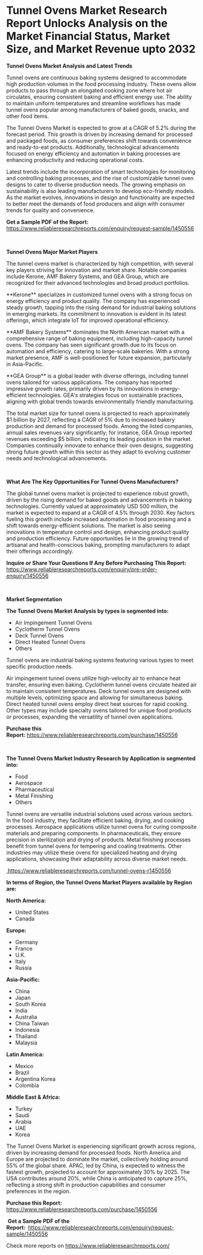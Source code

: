 <p><h1>Tunnel Ovens Market Research Report Unlocks Analysis on the Market Financial Status, Market Size, and Market Revenue upto 2032</h1></p><p><strong>Tunnel Ovens Market Analysis and Latest Trends</strong></p>
<p><p>Tunnel ovens are continuous baking systems designed to accommodate high production volumes in the food processing industry. These ovens allow products to pass through an elongated cooking zone where hot air circulates, ensuring consistent baking and efficient energy use. The ability to maintain uniform temperatures and streamline workflows has made tunnel ovens popular among manufacturers of baked goods, snacks, and other food items.</p><p>The Tunnel Ovens Market is expected to grow at a CAGR of 5.2% during the forecast period. This growth is driven by increasing demand for processed and packaged foods, as consumer preferences shift towards convenience and ready-to-eat products. Additionally, technological advancements focused on energy efficiency and automation in baking processes are enhancing productivity and reducing operational costs. </p><p>Latest trends include the incorporation of smart technologies for monitoring and controlling baking processes, and the rise of customizable tunnel oven designs to cater to diverse production needs. The growing emphasis on sustainability is also leading manufacturers to develop eco-friendly models. As the market evolves, innovations in design and functionality are expected to better meet the demands of food producers and align with consumer trends for quality and convenience.</p></p>
<p><strong>Get a Sample PDF of the Report:&nbsp;</strong> <a href="https://www.reliableresearchreports.com/enquiry/request-sample/1450556?utm_campaign=3360&utm_medium=2&utm_source=Github&utm_content=ia&utm_term=09042025&utm_id=tunnel-ovens">https://www.reliableresearchreports.com/enquiry/request-sample/1450556</a></p>
<p>&nbsp;</p>
<p><strong>Tunnel Ovens Major Market Players</strong></p>
<p><p>The tunnel ovens market is characterized by high competition, with several key players striving for innovation and market share. Notable companies include Kerone, AMF Bakery Systems, and GEA Group, which are recognized for their advanced technologies and broad product portfolios. </p><p>**Kerone** specializes in customized tunnel ovens with a strong focus on energy efficiency and product quality. The company has experienced steady growth, tapping into the rising demand for industrial baking solutions in emerging markets. Its commitment to innovation is evident in its latest offerings, which integrate IoT for improved operational efficiency.</p><p>**AMF Bakery Systems** dominates the North American market with a comprehensive range of baking equipment, including high-capacity tunnel ovens. The company has seen significant growth due to its focus on automation and efficiency, catering to large-scale bakeries. With a strong market presence, AMF is well-positioned for future expansion, particularly in Asia-Pacific.</p><p>**GEA Group** is a global leader with diverse offerings, including tunnel ovens tailored for various applications. The company has reported impressive growth rates, primarily driven by its innovations in energy-efficient technologies. GEA's strategies focus on sustainable practices, aligning with global trends towards environmentally friendly manufacturing.</p><p>The total market size for tunnel ovens is projected to reach approximately $1 billion by 2027, reflecting a CAGR of 5% due to increased bakery production and demand for processed foods. Among the listed companies, annual sales revenues vary significantly; for instance, GEA Group reported revenues exceeding $5 billion, indicating its leading position in the market. Companies continually innovate to enhance their oven designs, suggesting strong future growth within this sector as they adapt to evolving customer needs and technological advancements.</p></p>
<p>&nbsp;</p>
<p><strong>What Are The Key Opportunities For Tunnel Ovens Manufacturers?</strong></p>
<p><p>The global tunnel ovens market is projected to experience robust growth, driven by the rising demand for baked goods and advancements in baking technologies. Currently valued at approximately USD 500 million, the market is expected to expand at a CAGR of 4.5% through 2030. Key factors fueling this growth include increased automation in food processing and a shift towards energy-efficient solutions. The market is also seeing innovations in temperature control and design, enhancing product quality and production efficiency. Future opportunities lie in the growing trend of artisanal and health-conscious baking, prompting manufacturers to adapt their offerings accordingly.</p></p>
<p><strong>Inquire or Share Your Questions If Any Before Purchasing This Report:</strong> <a href="https://www.reliableresearchreports.com/enquiry/pre-order-enquiry/1450556?utm_campaign=3360&utm_medium=2&utm_source=Github&utm_content=ia&utm_term=09042025&utm_id=tunnel-ovens">https://www.reliableresearchreports.com/enquiry/pre-order-enquiry/1450556</a></p>
<p>&nbsp;</p>
<p><strong>Market Segmentation</strong></p>
<p><strong>The Tunnel Ovens Market Analysis by types is segmented into:</strong></p>
<p><ul><li>Air Impingement Tunnel Ovens</li><li>Cyclotherm Tunnel Ovens</li><li>Deck Tunnel Ovens</li><li>Direct Heated Tunnel Ovens</li><li>Others</li></ul></p>
<p><p>Tunnel ovens are industrial baking systems featuring various types to meet specific production needs. </p><p>Air impingement tunnel ovens utilize high-velocity air to enhance heat transfer, ensuring even baking. Cyclotherm tunnel ovens circulate heated air to maintain consistent temperatures. Deck tunnel ovens are designed with multiple levels, optimizing space and allowing for simultaneous baking. Direct heated tunnel ovens employ direct heat sources for rapid cooking. Other types may include specialty ovens tailored for unique food products or processes, expanding the versatility of tunnel oven applications.</p></p>
<p><strong>Purchase this Report:&nbsp;</strong><a href="https://www.reliableresearchreports.com/purchase/1450556?utm_campaign=3360&utm_medium=2&utm_source=Github&utm_content=ia&utm_term=09042025&utm_id=tunnel-ovens">https://www.reliableresearchreports.com/purchase/1450556</a></p>
<p>&nbsp;</p>
<p><strong>The Tunnel Ovens Market Industry Research by Application is segmented into:</strong></p>
<p><ul><li>Food</li><li>Aerospace</li><li>Pharmaceutical</li><li>Metal Finishing</li><li>Others</li></ul></p>
<p><p>Tunnel ovens are versatile industrial solutions used across various sectors. In the food industry, they facilitate efficient baking, drying, and cooking processes. Aerospace applications utilize tunnel ovens for curing composite materials and preparing components. In pharmaceuticals, they ensure precision in sterilization and drying of products. Metal finishing processes benefit from tunnel ovens for tempering and coating treatments. Other industries may utilize these ovens for specialized heating and drying applications, showcasing their adaptability across diverse market needs.</p></p>
<p><a href="https://www.reliableresearchreports.com/tunnel-ovens-r1450556?utm_campaign=3360&utm_medium=2&utm_source=Github&utm_content=ia&utm_term=09042025&utm_id=tunnel-ovens">&nbsp;https://www.reliableresearchreports.com/tunnel-ovens-r1450556</a></p>
<p><strong>In terms of Region, the Tunnel Ovens Market Players available by Region are:</strong></p>
<p>
    <p> <strong> North America: </strong>
        <ul>
            <li>United States</li>
            <li>Canada</li>
        </ul>
        </p> 
    <p> <strong> Europe: </strong>
        <ul>
            <li>Germany</li>
            <li>France</li>
            <li>U.K.</li>
            <li>Italy</li>
            <li>Russia</li>
        </ul>
        </p> 
    <p> <strong> Asia-Pacific: </strong>
        <ul>
            <li>China</li>
            <li>Japan</li>
            <li>South Korea</li>
            <li>India</li>
            <li>Australia</li>
            <li>China Taiwan</li>
            <li>Indonesia</li>
            <li>Thailand</li>
            <li>Malaysia</li>
        </ul>
        </p> 
    <p> <strong> Latin America: </strong>
        <ul>
            <li>Mexico</li>
            <li>Brazil</li>
            <li>Argentina Korea</li>
            <li>Colombia</li>
        </ul>
        </p> 
    <p> <strong> Middle East & Africa: </strong>
        <ul>
            <li>Turkey</li>
            <li>Saudi</li>
            <li>Arabia</li>
            <li>UAE</li>
            <li>Korea</li>
        </ul>
    </p>
    </p>
<p><p>The Tunnel Ovens Market is experiencing significant growth across regions, driven by increasing demand for processed foods. North America and Europe are projected to dominate the market, collectively holding around 55% of the global share. APAC, led by China, is expected to witness the fastest growth, projected to account for approximately 30% by 2025. The USA contributes around 20%, while China is anticipated to capture 25%, reflecting a strong shift in production capabilities and consumer preferences in the region.</p></p>
<p><strong>Purchase this Report: </strong><a href="https://www.reliableresearchreports.com/purchase/1450556?utm_campaign=3360&utm_medium=2&utm_source=Github&utm_content=ia&utm_term=09042025&utm_id=tunnel-ovens">https://www.reliableresearchreports.com/purchase/1450556</a></p>
<p>&nbsp;<strong>Get a Sample PDF of the Report:&nbsp;&nbsp;</strong><a href="https://www.reliableresearchreports.com/enquiry/request-sample/1450556?utm_campaign=3360&utm_medium=2&utm_source=Github&utm_content=ia&utm_term=09042025&utm_id=tunnel-ovens">https://www.reliableresearchreports.com/enquiry/request-sample/1450556</a></p>
<p><strong></strong></p>
<p>Check more reports on <a href="https://www.reliableresearchreports.com/?utm_campaign=3360&utm_medium=2&utm_source=Github&utm_content=ia&utm_term=09042025&utm_id=tunnel-ovens">https://www.reliableresearchreports.com/</a></p>